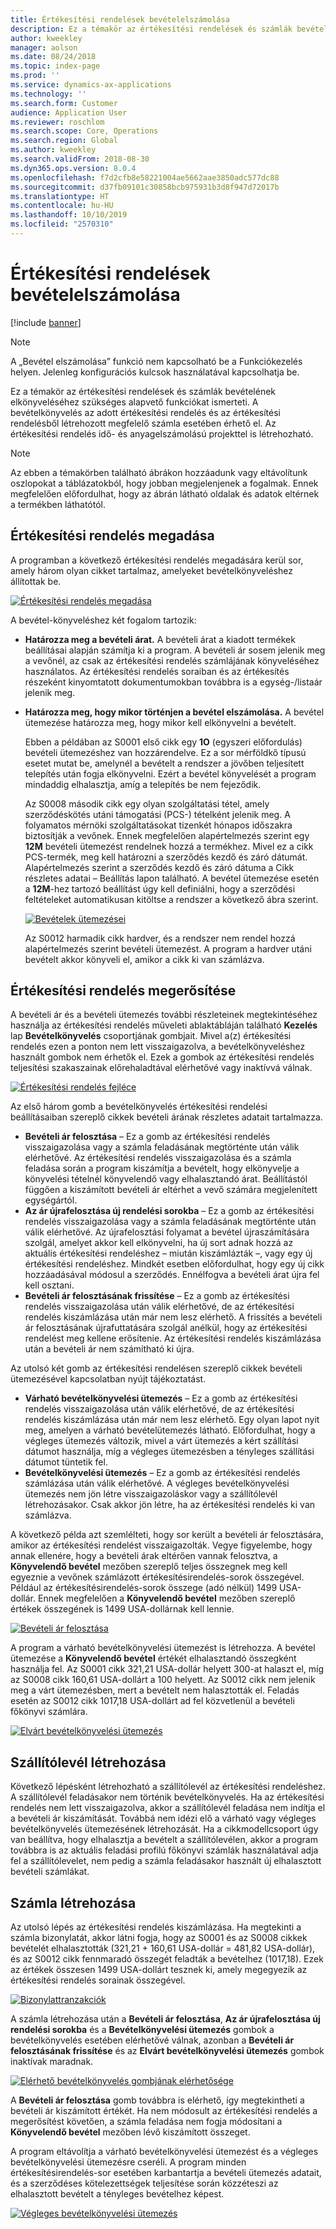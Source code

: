 ```yaml
---
title: Értékesítési rendelések bevételelszámolása
description: Ez a témakör az értékesítési rendelések és számlák bevételének elkönyveléséhez szükséges alapvető funkciókat ismerteti. A bevételkönyvelés az értékesítési rendelés és az értékesítési rendelésből létrehozott megfelelő számla esetében érhető el.
author: kweekley
manager: aolson
ms.date: 08/24/2018
ms.topic: index-page
ms.prod: ''
ms.service: dynamics-ax-applications
ms.technology: ''
ms.search.form: Customer
audience: Application User
ms.reviewer: roschlom
ms.search.scope: Core, Operations
ms.search.region: Global
ms.author: kweekley
ms.search.validFrom: 2018-08-30
ms.dyn365.ops.version: 8.0.4
ms.openlocfilehash: f7d2cfb8e58221004ae5662aae3850adc577dc88
ms.sourcegitcommit: d37fb09101c30858bcb975931b3d8f947d72017b
ms.translationtype: HT
ms.contentlocale: hu-HU
ms.lasthandoff: 10/10/2019
ms.locfileid: "2570310"
---
```

# <a name="revenue-recognition-on-sales-orders"></a>Értékesítési rendelések bevételelszámolása

[!include [banner](../includes/banner.md)]

> [!NOTE]
> A „Bevétel elszámolása” funkció nem kapcsolható be a Funkciókezelés helyen. Jelenleg konfigurációs kulcsok használatával kapcsolhatja be.

Ez a témakör az értékesítési rendelések és számlák bevételének elkönyveléséhez szükséges alapvető funkciókat ismerteti. A bevételkönyvelés az adott értékesítési rendelés és az értékesítési rendelésből létrehozott megfelelő számla esetében érhető el. Az értékesítési rendelés idő- és anyagelszámolású projekttel is létrehozható.

> [!NOTE]
> Az ebben a témakörben található ábrákon hozzáadunk vagy eltávolítunk oszlopokat a táblázatokból, hogy jobban megjelenjenek a fogalmak. Ennek megfelelően előfordulhat, hogy az ábrán látható oldalak és adatok eltérnek a termékben láthatótól.

## <a name="enter-a-sales-order"></a>Értékesítési rendelés megadása

A programban a következő értékesítési rendelés megadására kerül sor, amely három olyan cikket tartalmaz, amelyeket bevételkönyveléshez állítottak be.

[![Értékesítési rendelés megadása](./media/revenue-recognition-so-basic-sales-order-header.png)](./media/revenue-recognition-so-basic-sales-order-header.png)

A bevétel-könyveléshez két fogalom tartozik:

- **Határozza meg a bevételi árat.** A bevételi árat a kiadott termékek beállításai alapján számítja ki a program. A bevételi ár sosem jelenik meg a vevőnél, az csak az értékesítési rendelés számlájának könyveléséhez használatos. Az értékesítési rendelés soraiban és az értékesítés részeként kinyomtatott dokumentumokban továbbra is a egység-/listaár jelenik meg.
- **Határozza meg, hogy mikor történjen a bevétel elszámolása.** A bevétel ütemezése határozza meg, hogy mikor kell elkönyvelni a bevételt.

    Ebben a példában az S0001 első cikk egy **1O** (egyszeri előfordulás) bevételi ütemezéshez van hozzárendelve. Ez a sor mérföldkő típusú esetet mutat be, amelynél a bevételt a rendszer a jövőben teljesített telepítés után fogja elkönyvelni. Ezért a bevétel könyvelését a program mindaddig elhalasztja, amíg a telepítés be nem fejeződik.

    Az S0008 második cikk egy olyan szolgáltatási tétel, amely szerződéskötés utáni támogatási (PCS-) tételként jelenik meg. A folyamatos mérnöki szolgáltatásokat tizenkét hónapos időszakra biztosítják a vevőnek. Ennek megfelelően alapértelmezés szerint egy **12M** bevételi ütemezést rendelnek hozzá a termékhez. Mivel ez a cikk PCS-termék, meg kell határozni a szerződés kezdő és záró dátumát. Alapértelmezés szerint a szerződés kezdő és záró dátuma a Cikk részletes adatai – Beállítás lapon található. A bevétel ütemezése esetén a **12M**-hez tartozó beállítást úgy kell definiálni, hogy a szerződési feltételeket automatikusan kitöltse a rendszer a következő ábra szerint.

    [![Bevételek ütemezései](./media/revenue-recognition-so-basic-revenue-schedules.png)](./media/revenue-recognition-so-basic-revenue-schedules.png)

    Az S0012 harmadik cikk hardver, és a rendszer nem rendel hozzá alapértelmezés szerint bevételi ütemezést. A program a hardver utáni bevételt akkor könyveli el, amikor a cikk ki van számlázva.

## <a name="confirm-the-sales-order"></a>Értékesítési rendelés megerősítése

A bevételi ár és a bevételi ütemezés további részleteinek megtekintéséhez használja az értékesítési rendelés műveleti ablaktábláján található **Kezelés** lap **Bevételkönyvelés** csoportjának gombjait. Mivel a(z) értékesítési rendelés ezen a ponton nem lett visszaigazolva, a bevételkönyveléshez használt gombok nem érhetők el. Ezek a gombok az értékesítési rendelés teljesítési szakaszainak előrehaladtával elérhetővé vagy inaktívvá válnak.

[![Értékesítési rendelés fejléce](./media/revenue-recognition-so-basic-sales-order-header-02.png)](./media/revenue-recognition-so-basic-sales-order-header-02.png)

Az első három gomb a bevételkönyvelés értékesítési rendelési beállításaiban szereplő cikkek bevételi árának részletes adatait tartalmazza.

- **Bevételi ár felosztása** – Ez a gomb az értékesítési rendelés visszaigazolása vagy a számla feladásának megtörténte után válik elérhetővé. Az értékesítési rendelés visszaigazolása és a számla feladása során a program kiszámítja a bevételt, hogy elkönyvelje a könyvelési tételnél könyvelendő vagy elhalasztandó árat. Beállítástól függően a kiszámított bevételi ár eltérhet a vevő számára megjelenített egységártól.
- **Az ár újrafelosztása új rendelési sorokba** – Ez a gomb az értékesítési rendelés visszaigazolása vagy a számla feladásának megtörténte után válik elérhetővé. Az újrafelosztási folyamat a bevétel újraszámítására szolgál, amelyet akkor kell elkönyvelni, ha új sort adnak hozzá az aktuális értékesítési rendeléshez – miután kiszámlázták –, vagy egy új értékesítési rendeléshez. Mindkét esetben előfordulhat, hogy egy új cikk hozzáadásával módosul a szerződés. Ennélfogva a bevételi árat újra fel kell osztani.
- **Bevételi ár felosztásának frissítése** – Ez a gomb az értékesítési rendelés visszaigazolása után válik elérhetővé, de az értékesítési rendelés kiszámlázása után már nem lesz elérhető. A frissítés a bevételi ár felosztásának újrafuttatására szolgál anélkül, hogy az értékesítési rendelést meg kellene erősítenie. Az értékesítési rendelés kiszámlázása után a bevételi ár nem számítható ki újra.

Az utolsó két gomb az értékesítési rendelésen szereplő cikkek bevételi ütemezésével kapcsolatban nyújt tájékoztatást.

- **Várható bevételkönyvelési ütemezés** – Ez a gomb az értékesítési rendelés visszaigazolása után válik elérhetővé, de az értékesítési rendelés kiszámlázása után már nem lesz elérhető. Egy olyan lapot nyit meg, amelyen a várható bevételütemezés látható. Előfordulhat, hogy a végleges ütemezés változik, mivel a várt ütemezés a kért szállítási dátumot használja, míg a végleges ütemezésben a tényleges szállítási dátumot tüntetik fel.
- **Bevételkönyvelési ütemezés** – Ez a gomb az értékesítési rendelés számlázása után válik elérhetővé. A végleges bevételkönyvelési ütemezés nem jön létre visszaigazoláskor vagy a szállítólevél létrehozásakor. Csak akkor jön létre, ha az értékesítési rendelés ki van számlázva.

A következő példa azt szemlélteti, hogy sor került a bevételi ár felosztására, amikor az értékesítési rendelést visszaigazolták. Vegye figyelembe, hogy annak ellenére, hogy a bevételi árak eltérően vannak felosztva, a **Könyvelendő bevétel** mezőben szereplő teljes összegnek meg kell egyeznie a vevőnek számlázott értékesítésirendelés-sorok összegével. Például az értékesítésirendelés-sorok összege (adó nélkül) 1499 USA-dollár. Ennek megfelelően a **Könyvelendő bevétel** mezőben szereplő értékek összegének is 1499 USA-dollárnak kell lennie.

[![Bevételi ár felosztása](./media/revenue-recognition-so-basic-revenue-price-allocation.png)](./media/revenue-recognition-so-basic-revenue-price-allocation.png)

A program a várható bevételkönyvelési ütemezést is létrehozza. A bevétel ütemezése a **Könyvelendő bevétel** értékét elhalasztandó összegként használja fel. Az S0001 cikk 321,21 USA-dollár helyett 300-at halaszt el, míg az S0008 cikk 160,61 USA-dollárt a 100 helyett. Az S0012 cikk nem jelenik meg a várt ütemezésben, mert a bevételt nem halasztották el. Feladás esetén az S0012 cikk 1017,18 USA-dollárt ad fel közvetlenül a bevételi főkönyvi számlára.

[![Elvárt bevételkönyvelési ütemezés](./media/revenue-recognition-so-basic-expected-rev-rec-schedule.png)](./media/revenue-recognition-so-basic-expected-rev-rec-schedule.png)

## <a name="create-the-packing-slip"></a>Szállítólevél létrehozása

Következő lépésként létrehozható a szállítólevél az értékesítési rendeléshez. A szállítólevél feladásakor nem történik bevételkönyvelés. Ha az értékesítési rendelés nem lett visszaigazolva, akkor a szállítólevél feladása nem indítja el a bevételi ár kiszámítását. Továbbá nem idézi elő a várható vagy végleges bevételkönyvelés ütemezésének létrehozását. Ha a cikkmodellcsoport úgy van beállítva, hogy elhalasztja a bevételt a szállítólevélen, akkor a program továbbra is az aktuális feladási profilú főkönyvi számlák használatával adja fel a szállítólevelet, nem pedig a számla feladásakor használt új elhalasztott bevételi számlákat.

## <a name="create-the-invoice"></a>Számla létrehozása

Az utolsó lépés az értékesítési rendelés kiszámlázása. Ha megtekinti a számla bizonylatát, akkor látni fogja, hogy az S0001 és az S0008 cikkek bevételét elhalasztották (321,21 + 160,61 USA-dollár = 481,82 USA-dollár), és az S0012 cikk fennmaradó összegét feladták a bevételhez (1017,18). Ezek az értékek összesen 1499 USA-dollárt tesznek ki, amely megegyezik az értékesítési rendelés sorainak összegével.

[![Bizonylattranzakciók](./media/revenue-recognition-so-voucher-transactions.png)](./media/revenue-recognition-so-voucher-transactions.png)

A számla létrehozása után a **Bevételi ár felosztása**, **Az ár újrafelosztása új rendelési sorokba** és a **Bevételkönyvelési ütemezés** gombok a bevételkönyvelés esetében elérhetővé válnak, azonban a **Bevételi ár felosztásának frissítése** és az **Elvárt bevételkönyvelési ütemezés** gombok inaktívak maradnak.

[![Elérhető bevételkönyvelés gombjának elérhetősége](./media/revenue-recognition-so-basic-after-invoice-buttons.png)](./media/revenue-recognition-so-basic-after-invoice-buttons.png)

A **Bevételi ár felosztása** gomb továbbra is elérhető, így megtekintheti a bevételi ár kiszámított értékét. Ha nem módosult az értékesítési rendelés a megerősítést követően, a számla feladása nem fogja módosítani a **Könyvelendő bevétel** mezőben lévő kiszámított összeget.

A program eltávolítja a várható bevételkönyvelési ütemezést és a végleges bevételkönyvelési ütemezésre cseréli. A program minden értékesítésirendelés-sor esetében karbantartja a bevételi ütemezés adatait, és a szerződéses kötelezettségek teljesítése során közzéteszi az elhalasztott bevételt a tényleges bevételhez képest.

[![Végleges bevételkönyvelési ütemezés](./media/revenue-recognition-so-revenue-recognition-schedule.png)](./media/revenue-recognition-so-revenue-recognition-schedule.png)
